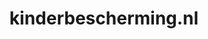 ---
layout: post
title:  "kinderbescherming.nl"
internal_url:  "/data/kinderbescherming.nl.html"
categories: dutchgov
---